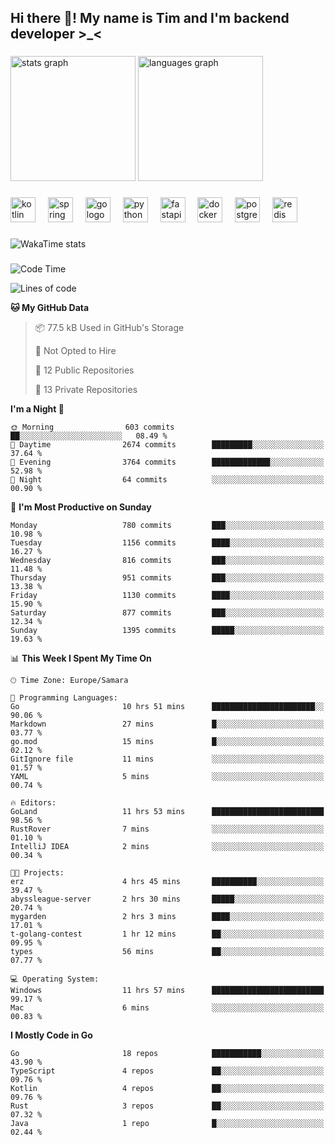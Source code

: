 <h2 align="left">Hi there 👋! My name is Tim and I'm backend developer >_<</h2>

###

<div align="left">
  <img src="https://github-readme-stats-qilm.vercel.app/api?username=intezya&hide_title=false&hide_rank=false&show_icons=true&include_all_commits=true&count_private=true&disable_animations=false&theme=omni&locale=en&hide_border=true&order=1&show=prs_merged&hide=issues" height="200" alt="stats graph"  />
  <img src="https://github-readme-stats-qilm.vercel.app/api/top-langs?username=intezya&locale=en&hide_title=false&layout=donut&langs_count=5&theme=omni&hide_border=true&order=2&exclude_repo=github-readme-stats&hide=mako" height="200" alt="languages graph"  />
</div>

###

<div align="left">
  <img src="https://img.shields.io/badge/Kotlin-7F52FF?logo=kotlin&logoColor=white&style=for-the-badge" height="40" alt="kotlin logo"  />
  <img width="12" />
  <img src="https://img.shields.io/badge/Spring-6DB33F?logo=spring&logoColor=black&style=for-the-badge" height="40" alt="spring logo"  />
  <img width="12" />
  <img src="https://img.shields.io/badge/Go-00ADD8?logo=go&logoColor=white&style=for-the-badge" height="40" alt="go logo"  />
  <img width="12" />
  <img src="https://img.shields.io/badge/Python-3776AB?logo=python&logoColor=white&style=for-the-badge" height="40" alt="python logo"  />
  <img width="12" />
  <img src="https://img.shields.io/badge/FastAPI-009688?logo=fastapi&logoColor=white&style=for-the-badge" height="40" alt="fastapi logo"  />
  <img width="12" />
  <img src="https://img.shields.io/badge/Docker-2496ED?logo=docker&logoColor=white&style=for-the-badge" height="40" alt="docker logo"  />
  <img width="12" />
  <img src="https://img.shields.io/badge/PostgreSQL-4169E1?logo=postgresql&logoColor=white&style=for-the-badge" height="40" alt="postgresql logo"  />
  <img width="12" />
  <img src="https://img.shields.io/badge/Redis-DC382D?logo=redis&logoColor=white&style=for-the-badge" height="40" alt="redis logo"  />
</div>

###

<picture>
	<source
		srcset="https://github-readme-stats-qilm.vercel.app/api/wakatime?username=intezya&theme=omni&layout=compact&hide_border=true"
		media="(prefers-color-scheme: dark)%2C (prefers-color-scheme: no-preference)"
	/>
	<img alt="WakaTime stats" src="https://github-readme-stats-qilm.vercel.app/api/wakatime?username=intezya&theme=omni&layout=compact&hide_border=true&"/>
</picture>

###

<!--START_SECTION:waka-->
![Code Time](http://img.shields.io/badge/Code%20Time-901%20hrs%2019%20mins-blue)

![Lines of code](https://img.shields.io/badge/From%20Hello%20World%20I%27ve%20Written-1.0%20million%20lines%20of%20code-blue)

**🐱 My GitHub Data** 

> 📦 77.5 kB Used in GitHub's Storage 
 > 
> 🚫 Not Opted to Hire
 > 
> 📜 12 Public Repositories 
 > 
> 🔑 13 Private Repositories 
 > 
**I'm a Night 🦉** 

```text
🌞 Morning                603 commits         ██░░░░░░░░░░░░░░░░░░░░░░░   08.49 % 
🌆 Daytime                2674 commits        █████████░░░░░░░░░░░░░░░░   37.64 % 
🌃 Evening                3764 commits        █████████████░░░░░░░░░░░░   52.98 % 
🌙 Night                  64 commits          ░░░░░░░░░░░░░░░░░░░░░░░░░   00.90 % 
```
📅 **I'm Most Productive on Sunday** 

```text
Monday                   780 commits         ███░░░░░░░░░░░░░░░░░░░░░░   10.98 % 
Tuesday                  1156 commits        ████░░░░░░░░░░░░░░░░░░░░░   16.27 % 
Wednesday                816 commits         ███░░░░░░░░░░░░░░░░░░░░░░   11.48 % 
Thursday                 951 commits         ███░░░░░░░░░░░░░░░░░░░░░░   13.38 % 
Friday                   1130 commits        ████░░░░░░░░░░░░░░░░░░░░░   15.90 % 
Saturday                 877 commits         ███░░░░░░░░░░░░░░░░░░░░░░   12.34 % 
Sunday                   1395 commits        █████░░░░░░░░░░░░░░░░░░░░   19.63 % 
```


📊 **This Week I Spent My Time On** 

```text
🕑︎ Time Zone: Europe/Samara

💬 Programming Languages: 
Go                       10 hrs 51 mins      ███████████████████████░░   90.06 % 
Markdown                 27 mins             █░░░░░░░░░░░░░░░░░░░░░░░░   03.77 % 
go.mod                   15 mins             █░░░░░░░░░░░░░░░░░░░░░░░░   02.12 % 
GitIgnore file           11 mins             ░░░░░░░░░░░░░░░░░░░░░░░░░   01.57 % 
YAML                     5 mins              ░░░░░░░░░░░░░░░░░░░░░░░░░   00.74 % 

🔥 Editors: 
GoLand                   11 hrs 53 mins      █████████████████████████   98.56 % 
RustRover                7 mins              ░░░░░░░░░░░░░░░░░░░░░░░░░   01.10 % 
IntelliJ IDEA            2 mins              ░░░░░░░░░░░░░░░░░░░░░░░░░   00.34 % 

🐱‍💻 Projects: 
erz                      4 hrs 45 mins       ██████████░░░░░░░░░░░░░░░   39.47 % 
abyssleague-server       2 hrs 30 mins       █████░░░░░░░░░░░░░░░░░░░░   20.74 % 
mygarden                 2 hrs 3 mins        ████░░░░░░░░░░░░░░░░░░░░░   17.01 % 
t-golang-contest         1 hr 12 mins        ██░░░░░░░░░░░░░░░░░░░░░░░   09.95 % 
types                    56 mins             ██░░░░░░░░░░░░░░░░░░░░░░░   07.77 % 

💻 Operating System: 
Windows                  11 hrs 57 mins      █████████████████████████   99.17 % 
Mac                      6 mins              ░░░░░░░░░░░░░░░░░░░░░░░░░   00.83 % 
```

**I Mostly Code in Go** 

```text
Go                       18 repos            ███████████░░░░░░░░░░░░░░   43.90 % 
TypeScript               4 repos             ██░░░░░░░░░░░░░░░░░░░░░░░   09.76 % 
Kotlin                   4 repos             ██░░░░░░░░░░░░░░░░░░░░░░░   09.76 % 
Rust                     3 repos             ██░░░░░░░░░░░░░░░░░░░░░░░   07.32 % 
Java                     1 repo              █░░░░░░░░░░░░░░░░░░░░░░░░   02.44 % 
```




<!--END_SECTION:waka-->
